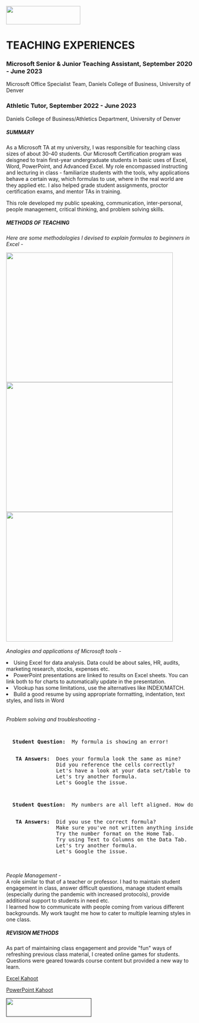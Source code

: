 <a href='https://github.com/Ruchita-Raghu/ruchita-raghu-portfolio'><img src="https://user-images.githubusercontent.com/116829793/202769444-abb1003b-ec31-44b6-bfc5-43f2e9beca1f.png" height=50 width=200> </a>
# TEACHING EXPERIENCES

### Microsoft Senior & Junior Teaching Assistant, September 2020 - June 2023
Microsoft Office Specialist Team, Daniels College of Business, University of Denver
### Athletic Tutor, September 2022 - June 2023
Daniels College of Business/Athletics Department, University of Denver
<br>
##### SUMMARY
As a Microsoft TA at my university, I was responsible for teaching class sizes of about 30-40 students. Our Microsoft Certification program was deisgned to train first-year undergraduate students in basic uses of Excel, Word, PowerPoint, and Advanced Excel. My role encompassed instructing and lecturing in class - familiarize students with the tools, why applications behave a certain way, which formulas to use, where in the real world are they applied etc. I also helped grade student assignments, proctor certification exams, and mentor TAs in training.

This role developed my public speaking, communication, inter-personal, people management, critical thinking, and problem solving skills.

##### METHODS OF TEACHING
<i> Here are some methodologies I devised to explain formulas to beginners in Excel - </i>


[<img src="https://user-images.githubusercontent.com/116829793/199546916-350b1d78-3600-4e18-b042-0b138a54334b.png" height="350" width="450">](#Capture)
[<img src="https://user-images.githubusercontent.com/116829793/199547119-0dab1465-75fe-4441-a2a7-1fac5c9cadc0.png" height="350" width="450">](#Capture1)
[<img src="https://user-images.githubusercontent.com/116829793/199547184-276be476-bb62-4282-bb15-e3578e51886e.png" height="350" width="450">](#Capture2)
<br>
<br>
<i> Analogies and applications of Microsoft tools - </i>
<li> Using Excel for data analysis. Data could be about sales, HR, audits, marketing research, stocks, expenses etc. </li>
<li> PowerPoint presentations are linked to results on Excel sheets. You can link both to for charts to automatically update in the presentation. </li>
<li> Vlookup has some limitations, use the alternatives like INDEX/MATCH. </li>
<li> Build a good resume by using appropriate formatting, indentation, text styles, and lists in Word </li>
<br>
<br>
<i> Problem solving and troubleshooting - </i>
<pre> <p> <b> Student Question: </b> My formula is showing an error! </p>
  <b> TA Answers: </b> Does your formula look the same as mine?
                Did you reference the cells correctly?
                Let's have a look at your data set/table to see missing/incorrect data.
                Let's try another formula.
                Let's Google the issue. </pre>
<pre> <p> <b> Student Question: </b> My numbers are all left aligned. How do I fix that? </p>
  <b> TA Answers: </b> Did you use the correct formula?
                Make sure you've not written anything inside double-quotes.
                Try the number format on the Home Tab.
                Try using Text to Columns on the Data Tab.
                Let's try another formula.
                Let's Google the issue. </pre>
<br>
<br>
<i> People Management - </i>
<div> A role similar to that of a teacher or professor. I had to maintain student engagement in class, answer difficult questions, manage student emails (especially during the pandemic with increased protocols), provide additional support to students in need etc. </div>
<div> I learned how to communicate with people coming from various different backgrounds. My work taught me how to cater to multiple learning styles in one class. </div>

##### REVISION METHODS
As part of maintaining class engagement and provide "fun" ways of refreshing previous class material, I created online games for students. Questions were geared towards course content but provided a new way to learn.

<a href="https://github.com/Ruchita-Raghu/ruchita-raghu-portfolio/blob/main/Teaching%20%26%20Education/Ruchita%20-%20EXCEL%20LAB%20REVIEW%20-%20Kahoot!.pdf">Excel Kahoot</a>
<p> <a href="https://github.com/Ruchita-Raghu/ruchita-raghu-portfolio/blob/main/Teaching%20%26%20Education/Ruchita%20-%20PPT%20LAB%20REVIEW%20-%20Kahoot!.pdf">PowerPoint Kahoot</a> </p>
<a href=''> <img src="https://user-images.githubusercontent.com/116829793/202770254-427e1c4a-1184-4f6c-8a23-73533d674c13.png" height=50 width=230 /> </a>

